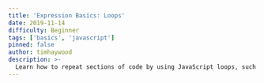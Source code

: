 ```yaml
---
title: 'Expression Basics: Loops'
date: 2019-11-14
difficulty: Beginner
tags: ['basics', 'javascript']
pinned: false
author: timhaywood
description: >-
  Learn how to repeat sections of code by using JavaScript loops, such as `for` and `while`.
---
```


[mdn referance]: https://developer.mozilla.org/en-US/docs/Learn/JavaScript/Building_blocks/Looping_code

